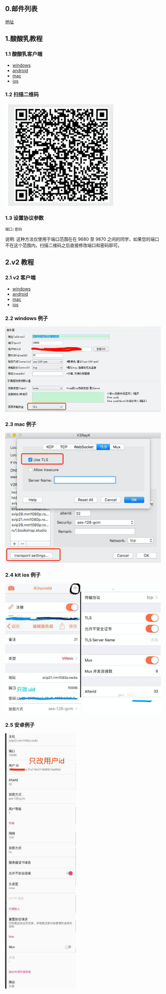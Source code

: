 ## 0.邮件列表
[地址](https://groups.google.com/forum/#!forum/mm1080p)

## 1.酸酸乳教程
### 1.1 酸酸乳客户端
- [windows](https://github.com/shadowsocksr-backup/shadowsocksr-csharp/releases)
- [android](https://github.com/shadowsocksr-backup/shadowsocksr-android/releases)
- [mac](https://github.com/qinyuhang/ShadowsocksX-NG-R/releases)
- [ios](https://itunes.apple.com/us/app/quantumult/id1252015438?mt=8)

### 1.2 扫描二维码
![](r1.png)

### 1.3 设置协议参数
```
端口:密码
```

说明: 这种方法仅使用于端口范围在在 9680 至 9870 之间的同学，如果您的端口不在这个范围内。扫描二维码之后直接修改端口和密码即可。

## 2.v2 教程
### 2.1 v2 客户端
- [windows](https://github.com/2dust/v2rayN/releases)
- [android](https://play.google.com/store/apps/details?id=com.github.dawndiy.bifrostv)
- [mac](https://github.com/Cenmrev/V2RayX)
- [ios](https://itunes.apple.com/us/app/kitsunebi/id1275446921?mt=8)

### 2.2 windows 例子
![](win.png)

### 2.3 mac 例子 
![](mac.png)

### 2.4 kit ios 例子
![](kit.png)

### 2.5 安卓例子
![](and.png)
